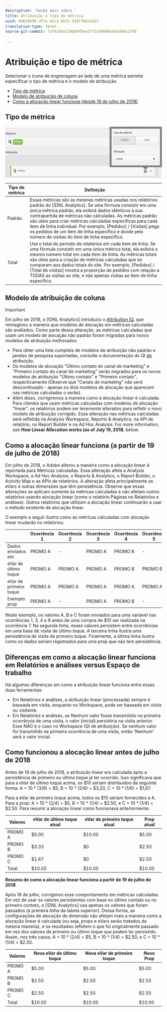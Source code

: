 ```yaml
---
description: 'Saiba mais sobre '
title: Atribuição e tipo de métrica
uuid: 64649698-df2a-42c3-bb31-938f766e1d1f
translation-type: tm+mt
source-git-commit: 7a791dda238b04fbee2773c60668eb45db0a1fd0

---
```



# Atribuição e tipo de métrica

Selecionar o ícone de engrenagem ao lado de uma métrica permite especificar o tipo de métrica e o modelo de atribuição.

* [Tipo de métrica](/help/components/c-calcmetrics/c-workflow/cm-workflow/c-build-metrics/m-metric-type-alloc.md#section_34A86FB402F94E988724232283BF18B7)
* [Modelo de atribuição de coluna](/help/components/c-calcmetrics/c-workflow/cm-workflow/c-build-metrics/m-metric-type-alloc.md#section_F9690FD1943B403AB28E2FAC54EFE032)
* [Como a alocação linear funciona (desde 19 de julho de 2018) ](/help/components/c-calcmetrics/c-workflow/cm-workflow/c-build-metrics/m-metric-type-alloc.md#section_EDBB2E14A6C248C5A79C0913C02D7CA1)

## Tipo de métrica

![](assets/cm_type_alloc.png)

| Tipo de métrica | Definição |
|---|---|
| Padrão | Essas métricas são as mesmas métricas usadas nos relatórios padrão do [!DNL Analytics]. Se uma fórmula consistir em uma única métrica padrão, ela exibirá dados idênticos à sua contrapartida de métricas não calculadas. As métricas padrão são úteis para criar métricas calculadas específicas para cada item de linha individual. Por exemplo, [Pedidos] / [Visitas] pega os pedidos de um item de linha específico e divide pelo número de visitas do item de linha específico. |
| Total | Use o total do período de relatórios em cada item de linha. Se uma fórmula consistir em uma única métrica total, ela exibirá o mesmo número total em cada item de linha. As métricas totais são úteis para a criação de métricas calculadas que se comparam aos dados totais do site. Por exemplo, [Pedidos] / [Total de visitas] mostra a proporção de pedidos com relação a TODAS as visitas ao site, e não apenas visitas ao item de linha específico. |

## Modelo de atribuição de coluna

>[!IMPORTANT]
>
>Em julho de 2018, o [!DNL Analytics] introduziu o [Attribution IQ](https://marketing.adobe.com/resources/help/pt_BR/analytics/analysis-workspace/attribution.html), que reimaginou a maneira que modelos de alocação em métricas calculadas são avaliados. Como parte dessa alteração, as métricas calculadas que usam um modelo de alocação não padrão foram migradas para novos modelos de atribuição melhorados:
>
>* Para obter uma lista completa de modelos de atribuição não padrão e janelas de pesquisa suportadas, consulte a documentação do QI [de](https://marketing.adobe.com/resources/help/pt_BR/analytics/analysis-workspace/attribution.html) atribuição.
>* Os modelos de alocação &quot;Último contato do canal de marketing&quot; e &quot;Primeiro contato do canal de marketing&quot; serão migrados para os novos modelos de atribuição &quot;Último contato&quot; e &quot;Primeiro contato&quot;, respectivamente (Observe que &quot;Canais de marketing&quot; não será descontinuado - apenas os dois modelos de alocação que aparecem nas métricas calculadas o serão).
>* Além disso, corrigiremos a maneira como a alocação linear é calculada. Para clientes que usam métricas calculadas com modelos de alocação &quot;linear&quot;, os relatórios podem ser levemente alterados para refletir o novo modelo de atribuição corrigido. Essa alteração nas métricas calculadas será refletida na Analysis Workspace, Reports &amp; Analytics, na API de relatório, no Report Builder e na Ad Hoc Analysis. For more information, see **How Linear Allocation works (as of July 19, 2018**, below.
>



## Como a alocação linear funciona (a partir de 19 de julho de 2018)

Em julho de 2018, o Adobe alterou a maneira como a alocação linear é reportada para Métricas calculadas. Essa alteração afeta a Analysis Workspace, a Ad Hoc Analysis, o Reports &amp; Analytics, o Report Builder, o Activity Map e as APIs de relatórios. A alteração afeta principalmente as eVars e outras dimensões que têm persistência. Observe que essas alterações se aplicam somente às métricas calculadas e não afetam outros relatórios usando alocação linear (como o relatório Páginas no Relatórios e análises). Outros relatórios que utilizam a alocação linear continuarão a usar o método existente de alocação linear.

O exemplo a seguir ilustra como as métricas calculadas com alocação linear mudarão no relatórios:

|  | Ocorrência 1 | Ocorrência 2 | Ocorrência 3 | Ocorrência 4 | Ocorrência 5 | Ocorrência 6 | Ocorrência 7 |
|--- |--- |--- |--- |--- |--- |--- |--- |
| Dados enviados em | PROMO A | - | PROMO A | PROMO B | - | PROMO C | $10 |
| eVar de último toque | PROMO A | PROMO A | PROMO A | PROMO B | PROMO B | PROMO C | $10 |
| eVar de primeiro toque | PROMO A | PROMO A | PROMO A | PROMO A | PROMO A | PROMO A | $10 |
| Exemplo prop | PROMO A | - | PROMO A | PROMO B | - | PROMO C | $10 |

Neste exemplo, os valores A, B e C foram enviados para uma variável nas ocorrências 1, 3, 4 e 6 antes de uma compra de $10 ser realizada na ocorrência 7. Na segunda linha, esses valores persistem entre ocorrências em uma base de visita de último toque. A terceira linha ilustra uma persistência de visita de primeiro toque. Finalmente, a última linha ilustra como os dados seriam registrados para uma prop que não tem persistência.

## Diferenças em como a alocação linear funciona em Relatórios e análises versus Espaço de trabalho

Há algumas diferenças em como a atribuição linear funciona entre essas duas ferramentas:

* Em Relatórios e análises, a atribuição linear (processada) sempre é baseada em visita, enquanto no Workspace, pode ser baseada em visita ou visitante.
* Em Relatórios e análises, se Nenhum valor fosse transmitido na primeira ocorrência de uma visita, o valor (inicial) persistiria na visita anterior. Esse NÃO é o caso no Workspace (QI de atribuição). Se nenhum valor for transmitido na primeira ocorrência de uma visita, então &#39;Nenhum&#39; será o valor inicial.

## Como funcionou a alocação linear antes de julho de 2018

Antes de 19 de julho de 2018, a atribuição linear era calculada após a persistência de primeiro ou último toque já ter ocorrido. Isso significava que para a eVar de último toque acima, os $10 seriam distribuídos da seguinte forma: A = 10 * (3/6) = $5, B = 10 * (2/6) = $3,33, C = 10 * (1/6) = $1,67.

Para a eVar de primeiro toque acima, todos os $10 seriam fornecidos a A. Para a prop: A = 10 * (2/4) = $5, B = 10 * (1/4) = $2.50, e C = 10 * (1/4) = $2.50. Para resumir a alocação linear como funcionava anteriormente:

| Valores | eVar de último toque atual | eVar de primeiro toque atual | Prop atual |
|---|---|---|---|
| PROMO A | $5.00 | $10.00 | $5.00 |
| PROMO B | $3.33 | $0 | $2.50 |
| PROMO C | $1.67 | $0 | $2.50 |
| Total | $10.00 | $10.00 | $10.00 |

**Resumo de como a alocação linear funciona a partir de 19 de julho de 2018**

Após 19 de julho, corrigimos esse comportamento em métricas calculadas. Em vez de usar os valores persistentes com base no último contato ou no primeiro contato, o [!DNL Analytics] usa apenas os valores que foram passados (a primeira linha da tabela superior). Dessa forma, as configurações de alocação de dimensão não afetam mais a maneira como a alocação linear é calculada (ou seja, props e eVars serão tratados da mesma maneira), e os resultados refletem o que foi originalmente passado em vez dos valores de primeiro ou último toque que podem ter persistido. Assim, nos três casos, A = 10 * (2/4) = $5, B = 10 * (1/4) = $2.50, e C = 10 * (1/4) = $2.50.

| Valores | Nova eVar de último toque | Nova eVar de primeiro toque | Novo Prop |
|---|---|---|---|
| PROMO A | $5.00 | $5.00 | $5.00 |
| PROMO B | $2.50 | $2.50 | $2.50 |
| PROMO C | $2.50 | $2.50 | $2.50 |
| Total | $10.00 | $10.00 | $10.00 |

